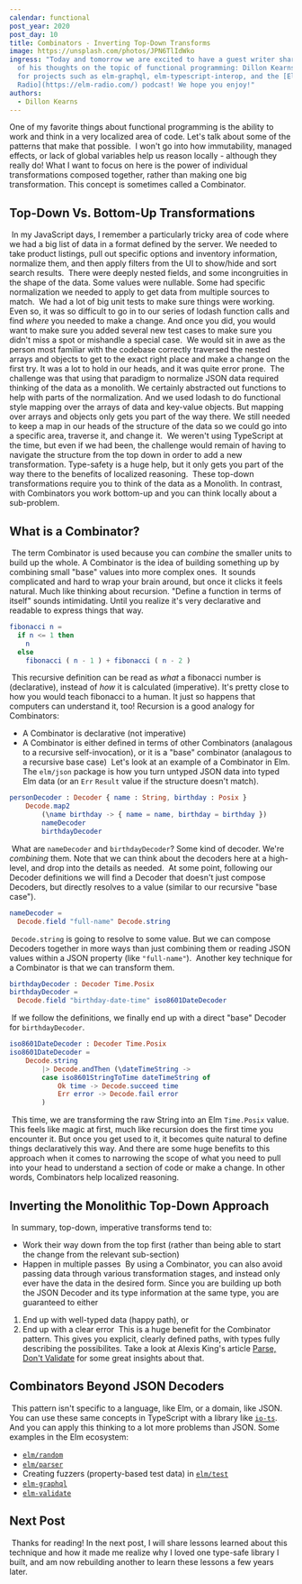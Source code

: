 ```yaml
---
calendar: functional
post_year: 2020
post_day: 10
title: Combinators - Inverting Top-Down Transforms
image: https://unsplash.com/photos/JPN6TlIdWko
ingress: "Today and tomorrow we are excited to have a guest writer sharing some
  of his thoughts on the topic of functional programming: Dillon Kearns, known
  for projects such as elm-graphql, elm-typescript-interop, and the [Elm
  Radio](https://elm-radio.com/) podcast! We hope you enjoy!"
authors:
  - Dillon Kearns
---
```

One of my favorite things about functional programming is the ability to work and think in a very localized area of code. Let's talk about some of the patterns that make that possible.
​
I won't go into how immutability, managed effects, or lack of global variables help us reason locally - although they really do! What I want to focus on here is the power of individual transformations composed together, rather than making one big transformation. This concept is sometimes called a Combinator.
​
## Top-Down Vs. Bottom-Up Transformations
​
In my JavaScript days, I remember a particularly tricky area of code where we had a big list of data in a format defined by the server. We needed to take product listings, pull out specific options and inventory information, normalize them, and then apply filters from the UI to show/hide and sort search results.
​
There were deeply nested fields, and some incongruities in the shape of the data. Some values were nullable. Some had specific normalization we needed to apply to get data from multiple sources to match.
​
We had a lot of big unit tests to make sure things were working. Even so, it was so difficult to go in to our series of lodash function calls and find _where_ you needed to make a change. And once you did, you would want to make sure you added several new test cases to make sure you didn't miss a spot or mishandle a special case.
​
We would sit in awe as the person most familiar with the codebase correctly traversed the nested arrays and objects to get to the exact right place and make a change on the first try. It was a lot to hold in our heads, and it was quite error prone.
​
The challenge was that using that paradigm to normalize JSON data required thinking of the data as a monolith. We certainly abstracted out functions to help with parts of the normalization. And we used lodash to do functional style mapping over the arrays of data and key-value objects. But mapping over arrays and objects only gets you part of the way there. We still needed to keep a map in our heads of the structure of the data so we could go into a specific area, traverse it, and change it.
​
We weren't using TypeScript at the time, but even if we had been, the challenge would remain of having to navigate the structure from the top down in order to add a new transformation. Type-safety is a huge help, but it only gets you part of the way there to the benefits of localized reasoning.
​
These top-down transformations require you to think of the data as a Monolith. In contrast, with Combinators you work bottom-up and you can think locally about a sub-problem.
​
## What is a Combinator?
​
The term Combinator is used because you can _combine_ the smaller units to build up the whole. A Combinator is the idea of building something up by combining small "base" values into more complex ones.
​
It sounds complicated and hard to wrap your brain around, but once it clicks it feels natural. Much like thinking about recursion. "Define a function in terms of itself" sounds intimidating. Until you realize it's very declarative and readable to express things that way.
​
```elm
fibonacci n =
  if n <= 1 then
    n
  else
    fibonacci ( n - 1 ) + fibonacci ( n - 2 )
```
​
This recursive definition can be read as _what_ a fibonacci number is (declarative), instead of _how_ it is calculated (imperative). It's pretty close to how you would teach fibonacci to a human. It just so happens that computers can understand it, too!
​
Recursion is a good analogy for Combinators:
​
- A Combinator is declarative (not imperative)
- A Combinator is either defined in terms of other Combinators (analagous to a recursive self-invocation), or it is a "base" combinator (analagous to a recursive base case)
​
Let's look at an example of a Combinator in Elm. The `elm/json` package is how you turn untyped JSON data into typed Elm data (or an `Err` `Result` value if the structure doesn't match).
​
```elm
personDecoder : Decoder { name : String, birthday : Posix }
    Decode.map2
        (\name birthday -> { name = name, birthday = birthday })
        nameDecoder
        birthdayDecoder
```
​
What are `nameDecoder` and `birthdayDecoder`? Some kind of decoder. We're _combining_ them. Note that we can think about the decoders here at a high-level, and drop into the details as needed.
​
At some point, following our Decoder definitions we will find a Decoder that doesn't just compose Decoders, but directly resolves to a value (similar to our recursive "base case").
​
```elm
nameDecoder =
  Decode.field "full-name" Decode.string
```
​
`Decode.string` is going to resolve to some value. But we can compose Decoders together in more ways than just combining them or reading JSON values within a JSON property (like `"full-name"`).
​
Another key technique for a Combinator is that we can transform them.
​
```elm
birthdayDecoder : Decoder Time.Posix
birthdayDecoder =
  Decode.field "birthday-date-time" iso8601DateDecoder
```
​
If we follow the definitions, we finally end up with a direct "base" Decoder for `birthdayDecoder`.
​
```elm
iso8601DateDecoder : Decoder Time.Posix
iso8601DateDecoder =
    Decode.string
        |> Decode.andThen (\dateTimeString ->
        case iso8601StringToTime dateTimeString of
            Ok time -> Decode.succeed time
            Err error -> Decode.fail error
        )
```
​
This time, we are transforming the raw String into an Elm `Time.Posix` value.
​
This feels like magic at first, much like recursion does the first time you encounter it. But once you get used to it, it becomes quite natural to define things declaratively this way. And there are some huge benefits to this approach when it comes to narrowing the scope of what you need to pull into your head to understand a section of code or make a change. In other words, Combinators help localized reasoning.
​
## Inverting the Monolithic Top-Down Approach
​
In summary, top-down, imperative transforms tend to:
​
- Work their way down from the top first (rather than being able to start the change from the relevant sub-section)
- Happen in multiple passes
​
By using a Combinator, you can also avoid passing data through various transformation stages, and instead only ever have the data in the desired form. Since you are building up both the JSON Decoder and its type information at the same type, you are guaranteed to either
​
1. End up with well-typed data (happy path), or
2. End up with a clear error
​
This is a huge benefit for the Combinator pattern. This gives you explicit, clearly defined paths, with types fully describing the possibilites. Take a look at Alexis King's article [Parse, Don't Validate](https://lexi-lambda.github.io/blog/2019/11/05/parse-don-t-validate/) for some great insights about that.
​
## Combinators Beyond JSON Decoders
​
This pattern isn't specific to a language, like Elm, or a domain, like JSON.
​
You can use these same concepts in TypeScript with a library like [`io-ts`](https://github.com/gcanti/io-ts). And you can apply this thinking to a lot more problems than JSON. Some examples in the Elm ecosystem:
​
- [`elm/random`](https://package.elm-lang.org/packages/elm/random/latest/)
- [`elm/parser`](https://package.elm-lang.org/packages/elm/parser/latest/)
- Creating fuzzers (property-based test data) in [`elm/test`](https://package.elm-lang.org/packages/elm-explorations/test/latest/)
- [`elm-graphql`](https://github.com/dillonkearns/elm-graphql)
- [`elm-validate`](https://package.elm-lang.org/packages/rtfeldman/elm-validate/latest/)
​
## Next Post
​
Thanks for reading! In the next post, I will share lessons learned about this technique and how it made me realize why I loved one type-safe library I built, and am now rebuilding another to learn these lessons a few years later.